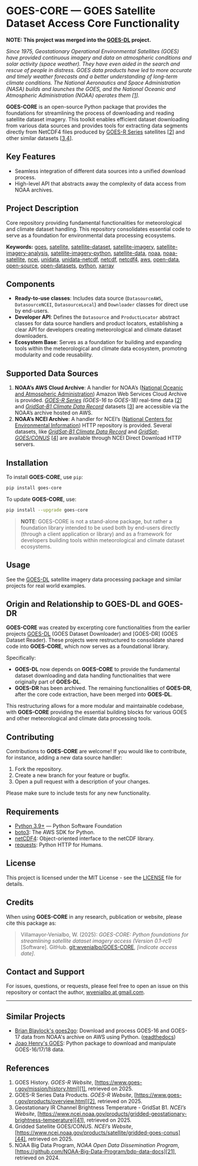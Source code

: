 # GOES-CORE — GOES Satellite Dataset Access Core Functionality

**NOTE: This project was merged into the [GOES-DL][25] project.**

*Since 1975, Geostationary Operational Environmental Satellites (GOES) have
provided continuous imagery and data on atmospheric conditions and solar
activity (space weather). They have even aided in the search and rescue of
people in distress. GOES data products have led to more accurate and timely
weather forecasts and a better understanding of long-term climate conditions.
The National Aeronautics and Space Administration (NASA) builds and launches
the GOES, and the National Oceanic and Atmospheric Administration (NOAA)
operates them &#91;[1](#hist)&#93;.*

**GOES-CORE** is an open-source Python package that provides the foundations
for streamlining the process of downloading and reading satellite dataset
imagery. This toolkit enables efficient dataset downloading from various
data sources and provides tools for extracting data segments directly from
NetCDF4 files produced by [GOES-R Series][0] satellites &#91;[2](#goesr)&#93;
and other similar datasets &#91;[3](#b1),[4](#ggc)&#93;.

## Key Features

- Seamless integration of different data sources into a unified download
  process.
- High-level API that abstracts away the complexity of data access from NOAA
  archives.

## Project Description

Core repository providing fundamental functionalities for meteorological and
climate dataset handling. This repository consolidates essential code to serve
as a foundation for environmental data processing ecosystems.

**Keywords:**
[goes](https://github.com/topics/goes),
[satellite](https://github.com/topics/satellite),
[satellite-dataset](https://github.com/topics/satellite-dataset),
[satellite-imagery](https://github.com/topics/satellite-imagery),
[satellite-imagery-analysis](https://github.com/topics/satellite-imagery-analysis),
[satellite-imagery-python](https://github.com/topics/satellite-imagery-python),
[satellite-data](https://github.com/topics/satellite-data),
[noaa](https://github.com/topics/noaa),
[noaa-satellite](https://github.com/topics/noaa-satellite),
[ncei](https://github.com/topics/ncei),
[unidata](https://github.com/topics/unidata),
[unidata-netcdf](https://github.com/topics/unidata-netcdf),
[netcdf](https://github.com/topics/netcdf),
[netcdf4](https://github.com/topics/netcdf4),
[aws](https://github.com/topics/aws),
[open-data](https://github.com/topics/open-data),
[open-source](https://github.com/topics/open-source),
[open-datasets](https://github.com/topics/open-datasets),
[python](https://github.com/topics/python),
[xarray](https://github.com/topics/xarray)

## Components

- **Ready-to-use classes**: Includes data source (`DatasourceAWS`,
  `DatasourceNCEI`, `DatasourceLocal`) and `Downloader` classes for direct use
  by end-users.
- **Developer API**: Defines the `Datasource` and `ProductLocator` abstract
  classes for data source handlers and product locators, establishing a clear
  API for developers creating meteorological and climate dataset downloaders.
- **Ecosystem Base**: Serves as a foundation for building and expanding tools
  within the meteorological and climate data ecosystem, promoting modularity
  and code reusability.

## Supported Data Sources

1. **NOAA’s AWS Cloud Archive**: A handler for NOAA’s ([National Oceanic and
   Atmospheric Administration][10]) Amazon Web Services Cloud Archive is
   provided.  *[GOES-R Series][0] (GOES-16 to GOES-18)* real-time data
   &#91;[2](#goesr)&#93; and *[GridSat-B1 Climate Data Record][42]* datasets
   &#91;[3](#b1)&#93; are accessible via the NOAA’s archive hosted on AWS.
2. **NOAA’s NCEI Archive**: A handler for NCEI’s ([National Centers for
   Environmental Information][11]) HTTP repository is provided. Several
   datasets, like *[GridSat-B1 Climate Data Record][42]* and
   *[GridSat-GOES/CONUS][43]* &#91;[4](#ggc)&#93; are available through NCEI
   Direct Download HTTP servers.

## Installation

To install **GOES-CORE**, use `pip`:

```bash
pip install goes-core
```

To update **GOES-CORE**, use:

```bash
pip install --upgrade goes-core
```

> **NOTE**: GOES-CORE is not a stand-alone package, but rather a foundation
> library intended to be used both by end-users directly (through a client
> application or library) and as a framework for developers building tools
> within meteorological and climate dataset ecosystems.

## Usage

See the [GOES-DL][25] satellite imagery data processing package and similar
projects for real world examples.

## Origin and Relationship to GOES-DL and GOES-DR

**GOES-CORE** was created by excerpting core functionalities from the earlier
projects [GOES-DL][25] (GOES Dataset Downloader) and [GOES-DR] (GOES Dataset
Reader).  These projects were restructured to consolidate shared code into
**GOES-CORE**, which now serves as a foundational library.

Specifically:

- **GOES-DL** now depends on **GOES-CORE** to provide the fundamental dataset
  downloading and data handling functionalities that were originally part of
  **GOES-DL**.
- **GOES-DR** has been archived. The remaining functionalities of **GOES-DR**,
  after the core code extraction, have been merged into **GOES-DL**.

This restructuring allows for a more modular and maintainable codebase, with
**GOES-CORE** providing the essential building blocks for various GOES and
other meteorological and climate data processing tools.

## Contributing

Contributions to **GOES-CORE** are welcome! If you would like to contribute,
for instance, adding a new data source handler:

1. Fork the repository.
2. Create a new branch for your feature or bugfix.
3. Open a pull request with a description of your changes.

Please make sure to include tests for any new functionality.

## Requirements

- [Python 3.9+](https://www.python.org/) — Python Software Foundation
- [boto3](https://pypi.org/project/boto3): The AWS SDK for Python.
- [netCDF4](https://pypi.org/project/requests): Object-oriented interface to
  the netCDF library.
- [requests](https://pypi.org/project/requests): Python HTTP for Humans.

## License

This project is licensed under the MIT License - see the [LICENSE](LICENSE)
file for details.

## Credits

When using **GOES-CORE** in any research, publication or website, please cite
this package as:

> Villamayor-Venialbo, W. (2025): *GOES-CORE: Python foundations for
> streamlining satellite dataset imagery access (Version 0.1-rc1)* [Software].
> GitHub. [git:wvenialbo/GOES-CORE][24], *[indicate access date]*.

## Contact and Support

For issues, questions, or requests, please feel free to open an issue on this
repository or contact the author, [wvenialbo at
gmail.com](mailto:wvenialbo@gmail.com).

---

## Similar Projects

- [Brian Blaylock's goes2go][22]: Download and process GOES-16 and GOES-17 data
  from NOAA's archive on AWS using Python.  ([readthedocs][31])
- [Joao Henry's GOES][23]: Python package to download and manipulate
  GOES-16/17/18 data.

<!-- markdownlint-capture -->
<!-- markdownlint-disable MD033 -->

## References

1. GOES History. *GOES-R Website*,
   [https://www.goes-r.gov/mission/history.html][1], retrieved on 2025.<a
   name="hist"></a>
2. GOES-R Series Data Products. *GOES-R Website*,
   [https://www.goes-r.gov/products/overview.html][2], retrieved on 2025.<a
   name="goesr"></a>
3. Geostationary IR Channel Brightness Temperature - GridSat B1. *NCEI’s
   Website*,
   [https://www.ncei.noaa.gov/products/gridded-geostationary-brightness-temperature][41],
   retrieved on 2025.<a name="b1"></a>
4. Gridded Satellite GOES/CONUS. *NCEI’s Website*,
   [https://www.ncei.noaa.gov/products/satellite/gridded-goes-conus][44],
   retrieved on 2025.<a name="ggc"></a>
5. NOAA Big Data Program, *NOAA Open Data Dissemination Program*,
   [https://github.com/NOAA-Big-Data-Program/bdp-data-docs][21], retrieved on
   2024.

<!-- markdownlint-restore -->

<!-- hidden-references: named links -->

[0]: https://www.goes-r.gov/
[1]: https://www.goes-r.gov/mission/history.html
[2]: https://www.goes-r.gov/products/overview.html
[10]: https://www.noaa.gov/
[11]: https://www.ncei.noaa.gov/
[21]: https://github.com/NOAA-Big-Data-Program/bdp-data-docs
[22]: https://github.com/blaylockbk/goes2go
[23]: https://github.com/joaohenry23/GOES
[24]: https://github.com/wvenialbo/GOES-CORE
[25]: https://github.com/wvenialbo/GOES-DL
[31]: https://goes2go.readthedocs.io/
[41]: https://www.ncei.noaa.gov/products/gridded-geostationary-brightness-temperature
[42]: https://www.ncei.noaa.gov/products/climate-data-records/geostationary-IR-channel-brightness-temperature
[43]: https://catalog.data.gov/dataset/gridded-satellite-goes-gridsat-goes-east-and-west-full-disk-and-conus-coverage-version-12
[44]: https://www.ncei.noaa.gov/products/satellite/gridded-goes-conus
